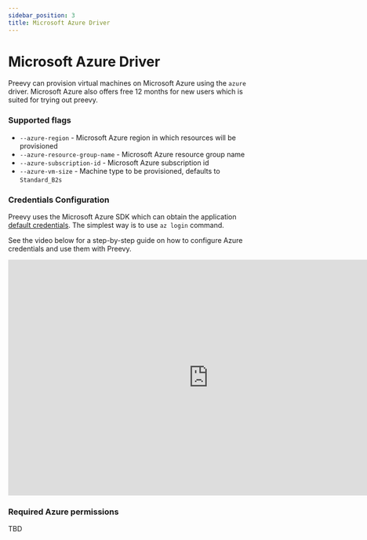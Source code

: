 ```yaml
---
sidebar_position: 3
title: Microsoft Azure Driver
---
```


# Microsoft Azure Driver

Preevy can provision virtual machines on Microsoft Azure using the `azure` driver.
Microsoft Azure also offers free 12 months for new users which is suited for trying out preevy.

### Supported flags
- `--azure-region` - Microsoft Azure region in which resources will be provisioned
- `--azure-resource-group-name` - Microsoft Azure resource group name
- `--azure-subscription-id` - Microsoft Azure subscription id
- `--azure-vm-size` - Machine type to be provisioned, defaults to `Standard_B2s`

### Credentials Configuration
Preevy uses the Microsoft Azure SDK which can obtain the application [default credentials](https://github.com/Azure/azure-sdk-for-js/tree/main/sdk/identity/identity#defaultazurecredential).
The simplest way is to use `az login` command.

See the video below for a step-by-step guide on how to configure Azure credentials and use them with Preevy.

<p align="center"><iframe width="816" height="480" src="https://www.youtube.com/embed/AdoAzHuyzb0?si=0Yz5qSs-vpDDmz1k" title="YouTube video player" frameborder="0" allow="accelerometer; autoplay; clipboard-write; encrypted-media; gyroscope; picture-in-picture; web-share" allowfullscreen></iframe></p>

### Required Azure permissions

TBD
